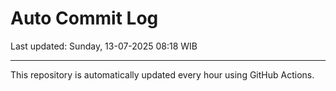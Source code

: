 # Auto Commit Log

Last updated: Sunday, 13-07-2025 08:18 WIB

---

This repository is automatically updated every hour using GitHub Actions.
